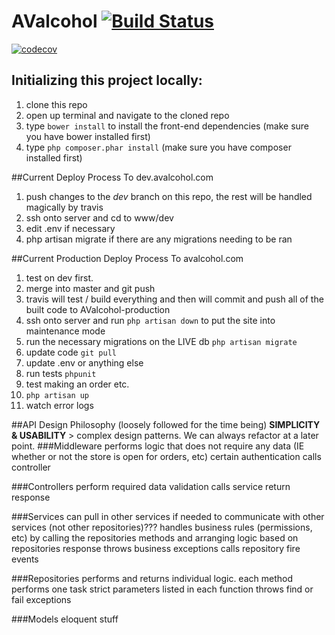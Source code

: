# AValcohol [![Build Status](https://magnum.travis-ci.com/fpm5022/AValcohol.svg?token=crFjMNDDdzj4qoYgDDWv&branch=master)](https://magnum.travis-ci.com/fpm5022/AValcohol)
[![codecov](https://codecov.io/gh/feeekkk/AValcohol/branch/master/graph/badge.svg?token=QglFmQXnQH)](https://codecov.io/gh/feeekkk/AValcohol)
## Initializing this project locally:
1. clone this repo
2. open up terminal and navigate to the cloned repo
3. type `bower install` to install the front-end dependencies (make sure you have bower installed first)
4. type `php composer.phar install` (make sure you have composer installed first)

##Current Deploy Process To dev.avalcohol.com
1. push changes to the *dev* branch on this repo, the rest will be handled magically by travis
2. ssh onto server and cd to www/dev
3. edit .env if necessary
4. php artisan migrate if there are any migrations needing to be ran

##Current Production Deploy Process To avalcohol.com
1. test on dev first.
2. merge into master and git push
3. travis will test / build everything and then will commit and push all of the built code to AValcohol-production
4. ssh onto server and run `php artisan down` to put the site into maintenance mode
5. run the necessary migrations on the LIVE db `php artisan migrate`
7. update code `git pull`
8. update .env or anything else
9. run tests `phpunit`
10. test making an order etc.
11. `php artisan up`
12. watch error logs

##API Design Philosophy (loosely followed for the time being)
**SIMPLICITY & USABILITY** > complex design patterns. We can always refactor at a later point.
###Middleware
performs logic that does not require any data (IE whether or not the store is open for orders, etc)
certain authentication
calls controller

###Controllers
perform required data validation
calls service
return response

###Services
can pull in other services if needed to communicate with other services (not other repositories)???
handles business rules (permissions, etc) by calling the repositories methods and arranging logic based on repositories response
throws business exceptions
calls repository
fire events

###Repositories
performs and returns individual logic. each method performs one task
strict parameters listed in each function
throws find or fail exceptions

###Models
eloquent stuff
